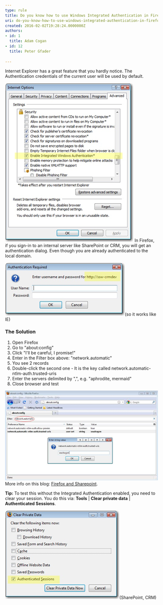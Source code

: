 ```yaml
---
type: rule
title: Do you know how to use Windows Integrated Authentication in Firefox?
uri: do-you-know-how-to-use-windows-integrated-authentication-in-firefox
created: 2016-02-02T19:28:24.0000000Z
authors:
- id: 1
  title: Adam Cogan
- id: 12
  title: Peter Gfader

---
```


Internet Explorer has a great feature that you hardly notice. The Authentication credentials of the current user will be used by default.

![Internet Explorer has the Integrated Authentication feature built in <br>](ie-integrated.JPG)
In Firefox, if you sign-in to an internal server like SharePoint or CRM, you will get an authentication dialog. Even though you are already authenticated to the local domain.

![We want to avoid authenticating using Firefox](ff-auth1.JPG)(so it works like IE) 
### The Solution
  
1. Open Firefox
2. Go to "about:config"
3. Click "I'll be careful, I promise!"
4. Enter in the Filter box above: "network.automatic"
5. You see 2 records
6. Double-click the second one - It is the key called network.automatic-ntlm-auth.trusted-uris
7. Enter the servers delimited by ",", e.g. "aphrodite, mermaid"
8. Close browser and test

   
![Showed how to find "network.automatic-ntlm-auth.trusted-uris" by using filter: "network.automatic"](ff-auth2.JPG)
More info on this blog: [Firefox and Sharepoint](http://www.cauldwell.net/patrick/blog/PermaLink%2cguid%2cc7f1e799-c4ae-4758-9de7-5c3e7a16f3da.aspx).

**Tip:** To test this without the Integrated Authentication enabled, you need to clear your session. You do this via: **Tools** | **Clear private data** | **Authenticated Sessions**.

![To test you will need to clear your "Authenticated Sessions" to completely logout from a site](ff-auth3.JPG)(SharePoint, CRM)
